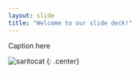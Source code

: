 ```yaml
---
layout: slide
title: "Welcome to our slide deck!"
---
```


Caption here

![saritocat](https://octodex.github.com/images/saritocat.png)
{: .center}
